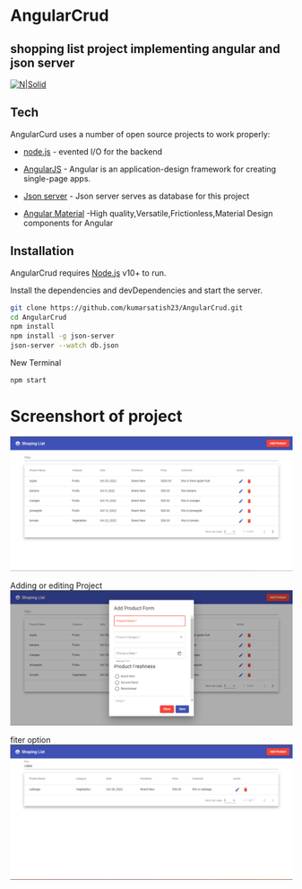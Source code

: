 # AngularCrud
## shopping list project implementing angular and json server

[![N|Solid](https://img.shields.io/badge/Angular-DD0031?style=for-the-badge&logo=angular&logoColor=white)](https://angular.io/)

## Tech

AngularCurd uses a number of open source projects to work properly:

- [node.js](https://nodejs.org/en/) - evented I/O for the backend

- [AngularJS](https://angular.io/) - Angular is an application-design framework for creating single-page apps.
- [Json server](https://www.npmjs.com/package/json-server) - Json  server serves as database for this project
- [Angular Material](https://material.angular.io/) -High quality,Versatile,Frictionless,Material Design components for Angular

## Installation

AngularCrud requires [Node.js](https://nodejs.org/) v10+ to run.

Install the dependencies and devDependencies and start the server.

```sh
git clone https://github.com/kumarsatish23/AngularCrud.git
cd AngularCrud
npm install
npm install -g json-server
json-server --watch db.json
```

New Terminal

```sh
npm start
```
# Screenshort of project
![alt text](https://github.com/kumarsatish23/AngularCrud/blob/main/src/assets/Screenshot%202022-10-09%20105033.png)

Adding or editing Project
![alt text](https://github.com/kumarsatish23/AngularCrud/blob/main/src/assets/Screenshot%202022-10-09%20105122.png)

fiter option
![alt text](https://github.com/kumarsatish23/AngularCrud/blob/main/src/assets/Screenshot%202022-10-09%20105216.png)
